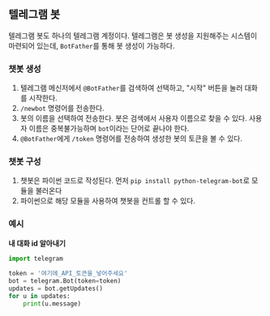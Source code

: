 ## 텔레그램 봇

텔레그램 봇도 하나의 텔레그램 계정이다. 텔레그램은 봇 생성을 지원해주는 시스템이 마련되어 있는데, `BotFather`를 통해 봇 생성이 가능하다.



### 챗봇 생성

1. 텔레그램 메신저에서 `@BotFather`를 검색하여 선택하고, "시작" 버튼을 눌러 대화를 시작한다.
2. `/newbot` 명령어를 전송한다.
3. 봇의 이름을 선택하여 전송한다. 봇은 검색에서 사용자 이름으로 찾을 수 있다. 사용자 이름은 중복불가능하며 `bot`이라는 단어로 끝나야 한다.
4. `@BotFather`에게 `/token` 명령어를 전송하여 생성한 봇의 토큰을 볼 수 있다.



### 챗봇 구성

1. 챗봇은 파이썬 코드로 작성된다. 먼저 `pip install python-telegram-bot`로 모듈을 불러온다
2. 파이썬으로 해당 모듈을 사용하여 챗봇을 컨트롤 할 수 있다.



### 예시

**내 대화 id 알아내기**

```python
import telegram
 
token = '여기에_API_토큰을_넣어주세요'
bot = telegram.Bot(token=token)
updates = bot.getUpdates()
for u in updates:
    print(u.message)
```



